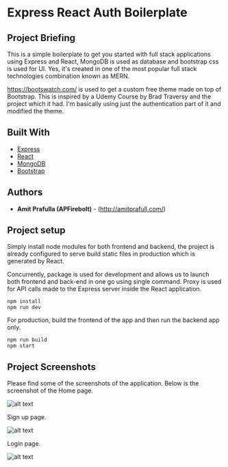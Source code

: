 # Express React Auth Boilerplate

## Project Briefing

This is a simple boilerplate to get you started with full stack applications using Express and React, MongoDB is used as database and bootstrap css is used for UI. Yes, it's created in one of the most popular full stack technologies combination known as MERN. 

https://bootswatch.com/ is used to get a custom free theme made on top of Bootstrap. This is inspired by a Udemy Course by Brad Traversy and the project which it had. I'm basically using just the authentication part of it and modified the theme.


## Built With

* [Express](https://expressjs.com/)
* [React](https://reactjs.org/)
* [MongoDB](https://www.mongodb.com/)
* [Bootstrap](https://getbootstrap.com/)

## Authors

* **Amit Prafulla (APFirebolt)** - (http://amitprafull.com/)

## Project setup

Simply install node modules for both frontend and backend, the project is already configured to serve build static files in production which is generated by React.

Concurrently, package is used for development and allows us to launch both frontend and back-end in one go using single command. Proxy is used for API calls made to the Express server inside the React application.

```
npm install
npm run dev
```

For production, build the frontend of the app and then run the backend app only. 

```
npm run build
npm start
```

## Project Screenshots

Please find some of the screenshots of the application. Below is the screenshot of the Home page.

![alt text](./screenshots/1.png)

Sign up page.

![alt text](./screenshots/3.png)

Login page.

![alt text](./screenshots/2.png)